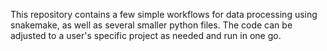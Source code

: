 This repository contains a few simple workflows for data processing using snakemake, as well as several smaller python files. The code can be adjusted to a user's specific project as needed and run in one go. 
